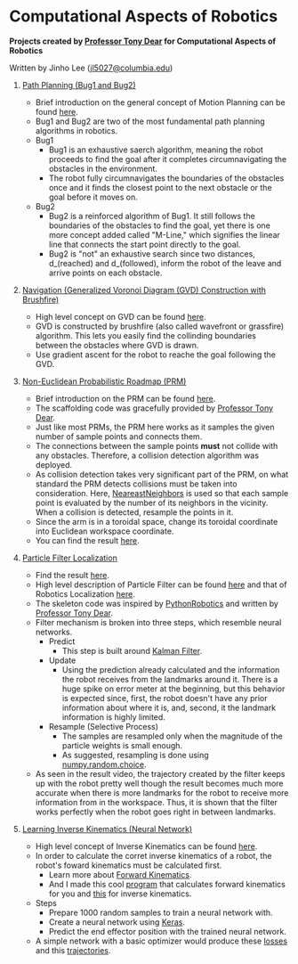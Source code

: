 # Computational Aspects of Robotics
**Projects created by [Professor Tony Dear](https://www.engineering.columbia.edu/faculty/tony-dear) for Computational Aspects of Robotics**

Written by Jinho Lee (jl5027@columbia.edu)

1. [Path Planning (Bug1 and Bug2)](https://github.com/JinhoLee93/Robotics/tree/main/path_planning)
    - Brief introduction on the general concept of Motion Planning can be found [here](https://en.wikipedia.org/wiki/Motion_planning#:~:text=Motion%20planning%2C%20also%20path%20planning,animation%2C%20robotics%20and%20computer%20games.).
    - Bug1 and Bug2 are two of the most fundamental path planning algorithms in robotics.
    - Bug1
        - Bug1 is an exhaustive saerch algorithm, meaning the robot proceeds to find the goal after it completes circumnavigating the obstacles in the environment.
        - The robot fully circumnavigates the boundaries of the obstacles once and it finds the closest point to the next obstacle or the goal before it moves on. 
    - Bug2
        - Bug2 is a reinforced algorithm of Bug1. It still follows the boundaries of the obstacles to find the goal, yet there is one more concept added called "M-Line," which signifies the linear line that connects the start point directly to the goal.
        - Bug2 is "not" an exhaustive search since two distances, d_(reached) and d_(followed), inform the robot of the leave and arrive points on each obstacle.
        
2. [Navigation (Generalized Voronoi Diagram (GVD) Construction with Brushfire)](https://github.com/JinhoLee93/Robotics/tree/main/navigation)
    - High level concept on GVD can be found [here](https://www.cs.columbia.edu/~pblaer/projects/path_planner/).
    - GVD is constructed by brushfire (also called wavefront or grassfire) algorithm. This lets you easily find the collinding boundaries between the obstacles where GVD is drawn.
    - Use gradient ascent for the robot to reache the goal following the GVD.

3. [Non-Euclidean Probabilistic Roadmap (PRM)](https://github.com/JinhoLee93/Robotics/tree/main/non_euclidean_prm)
    - Brief introduction on the PRM can be found [here](http://www.cs.columbia.edu/~allen/F15/NOTES/Probabilisticpath.pdf).
    - The scaffolding code was gracefully provided by [Professor Tony Dear](https://www.engineering.columbia.edu/faculty/tony-dear).
    - Just like most PRMs, the PRM here works as it samples the given number of sample points and connects them.
    - The connections between the sample points **must** not collide with any obstacles. Therefore, a collision detection algorithm was deployed.
    - As collision detection takes very significant part of the PRM, on what standard the PRM detects collisions must be taken into consideration. Here, [NeareastNeighbors](https://scikit-learn.org/stable/modules/generated/sklearn.neighbors.NearestNeighbors.html) is used so that each sample point is evaluated by the number of its neighbors in the vicinity. When a collision is detected, resample the points in it.
    - Since the arm is in a toroidal space, change its toroidal coordinate into Euclidean workspace coordinate.
    - You can find the result [here](https://www.youtube.com/watch?v=k7dJsFfELGA&ab_channel=JinhoLee).

4. [Particle Filter Localization](https://github.com/JinhoLee93/Robotics/tree/main/particle_filter_localization)
    - Find the result [here](https://youtu.be/ENhtw4pTTxI).
    - High level description of Particle Filter can be found [here](https://en.wikipedia.org/wiki/Particle_filter) and that of Robotics Localization [here](https://en.wikipedia.org/wiki/Robot_navigation).
    - The skeleton code was inspired by [PythonRobotics](https://pythonrobotics.readthedocs.io/en/latest/modules/localization.html#particle-filter-localization) and written by [Professor Tony Dear](https://www.engineering.columbia.edu/faculty/tony-dear).
    - Filter mechanism is broken into three steps, which resemble neural networks.
        - Predict
            - This step is built around [Kalman Filter](https://en.wikipedia.org/wiki/Kalman_filter).
        - Update
            - Using the prediction already calculated and the information the robot receives from the landmarks around it. There is a huge spike on error meter at the beginning, but this behavior is expected since, first, the robot doesn't have any prior information about where it is, and, second, it the landmark information is highly limited.
        - Resample (Selective Process)
            - The samples are resampled only when the magnitude of the particle weights is small enough.
            - As suggested, resampling is done using [numpy.random.choice](https://numpy.org/doc/stable/reference/random/generated/numpy.random.choice.html).
    - As seen in the result video, the trajectory created by the filter keeps up with the robot pretty well though the result becomes much more accurate when there is more landmarks for the robot to receive more information from in the workspace. Thus, it is shown that the filter works perfectly when the robot goes right in between landmarks.
    
5. [Learning Inverse Kinematics (Neural Network)](https://github.com/JinhoLee93/Robotics/tree/main/learning_inverse_kinematics)
    - High level concept of Inverse Kinematics can be found [here](https://en.wikipedia.org/wiki/Inverse_kinematics).
    - In order to calculate the corret inverse kinematics of a robot, the robot's foward kinematics must be calculated first. 
        - Learn more about [Forward Kinematics](https://en.wikipedia.org/wiki/Forward_kinematics).
        - And I made this cool [program](https://github.com/JinhoLee93/Robotics/blob/main/learning_inverse_kinematics/forward_kinematics.py) that calculates forward kinematics for you and [this](https://github.com/JinhoLee93/Robotics/blob/main/learning_inverse_kinematics/inverse_kinematics.py) for inverse kinematics.
    - Steps
        - Prepare 1000 random samples to train a neural network with.
        - Create a neural network using [Keras](https://www.tensorflow.org/tutorials/keras/regression#a_dnn_regression).
        - Predict the end effector position with the trained neural network.
    - A simple network with a basic optimizer would produce these [losses](https://github.com/JinhoLee93/Robotics/blob/main/learning_inverse_kinematics/losses.png) and this [trajectories](https://github.com/JinhoLee93/Robotics/blob/main/learning_inverse_kinematics/trajectories.png).

